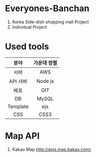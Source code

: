 # Everyones-Banchan
1. Korea Side-dish shopping mall Project
2. Individual Project

# Used tools
| 분야 | 가운데 정렬 |
|:--------:|:--------:|
| 서버 | AWS |
| API 서버 | Node js |
| 배포 | GIT |
| DB | MySQL |
| Template | ejs |
| CSS | CSS3 |

# Map API
1. Kakao Map http://apis.map.kakao.com/
